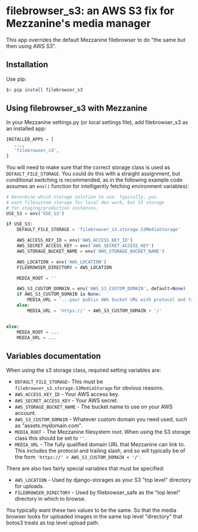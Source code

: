 # filebrowser_s3: an AWS S3 fix for Mezzanine's media manager

This app overrides the default Mezzanine filebrowser to do "the same but then using AWS S3".

## Installation

Use pip:

```bash
$> pip install filebrowser_s3
```

## Using filebrowser_s3 with Mezzanine

In your Mezzanine settings.py (or local settings file), add filebrowser_s3 as an installed app:

```python
INSTALLED_APPS = [
   ...,
   'filebrowser_s3',
]
```

You will need to make sure that the correct storage class is used as `DEFAULT_FILE_STORAGE`. You could do this with a straight assignment, but conditional switching is recommended, as in the following example code assumes an `env()` function for intelligently fetching environment variables):

```python
# Determine which storage solution to use. Typically, you
# want filesystem storage for local dev work, but S3 storage
# for staging/production instances.
USE_S3 = env('USE_S3')

if USE_S3:
    DEFAULT_FILE_STORAGE = 'filebrowser_s3.storage.S3MediaStorage'

    AWS_ACCESS_KEY_ID = env('AWS_ACCESS_KEY_ID')
    AWS_SECRET_ACCESS_KEY = env('AWS_SECRET_ACCESS_KEY')
    AWS_STORAGE_BUCKET_NAME = env('AWS_STORAGE_BUCKET_NAME')

    AWS_LOCATION = env('AWS_LOCATION')
    FILEBROWSER_DIRECTORY = AWS_LOCATION

    MEDIA_ROOT = ''

    AWS_S3_CUSTOM_DOMAIN = env('AWS_S3_CUSTOM_DOMAIN', default=None)
    if AWS_S3_CUSTOM_DOMAIN is None:
        MEDIA_URL = '...your public AWS bucket URL with protocol and trailing slash'
    else:
        MEDIA_URL = 'https://' + AWS_S3_CUSTOM_DOMAIN + '/'


else:
    MEDIA_ROOT = ...
    MEDIA_URL = ...
```

## Variables documentation

When using the s3 storage class, required setting variables are:

- `DEFAULT_FILE_STORAGE`- This must be `filebrowser_s3.storage.S3MediaStorage` for obvious reasons.
- `AWS_ACCESS_KEY_ID` - Your AWS access key.
- `AWS_SECRET_ACCESS_KEY` - Your AWS secret.
- `AWS_STORAGE_BUCKET_NAME` - The bucket name to use on your AWS account.
- `AWS_S3_CUSTOM_DOMAIN` - Whatever custom domain you need used, such as "assets.mydomain.com".
- `MEDIA_ROOT` - The Mezzanine filesystem root. When using the S3 storage class this should be set to `''`.
- `MEDIA_URL` - The fully qualified domain URL that Mezzanine can link to. This includes the protocol and trailing slash, and so will typically be of the form `'https://' + AWS_S3_CUSTOM_DOMAIN + '/'`.

There are also two fairly special variables that must be specified:

- `AWS_LOCATION` - Used by django-storages as your S3 "top level" directory for uploads.
- `FILEBROWSER_DIRECTORY` - Used by filebrowser_safe as the "top level" directory in which to browse. 

You typically want these two values to be the same. So that the media browser looks for uploaded images in the same top level "directory" that botos3 treats as top level upload path.
